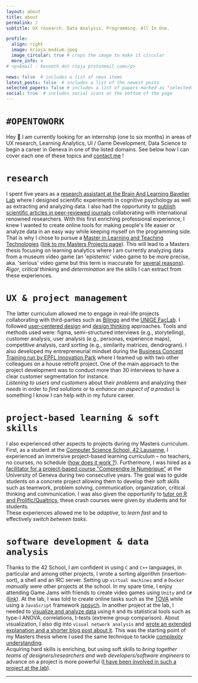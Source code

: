 ```yaml
---
layout: about
title: about
permalink: /
subtitle: UX research. Data Analysis. Programming. All In One.

profile:
  align: right
  image: krioja_medium.jpeg
  image_circular: true # crops the image to make it circular
  more_info: >
# <p>Email : kenneth dot rioja protonmail com</p>

news: false  # includes a list of news items
latest_posts: false  # includes a list of the newest posts
selected_papers: false # includes a list of papers marked as "selected={true}"
social: true  # includes social icons at the bottom of the page
---
```


# `#OPENTOWORK`

Hey 👋 I am currently looking for an internship (one to six months) in areas of UX research, Learning Analytics, UI / Game Development, Data Science to begin a career in Geneva in one of the listed domains. See below how I can cover each one of these topics and [contact me](#contact) !

# `research`

I spent five years as a [research assistant at the Brain And Learning Bavelier Lab](https://www.unige.ch/fapse/brainlearning/research/) where I designed scientific experiments in cognitive psychology as well as extracting and analyzing data. I also had the opportunity to [publish scientific articles in peer-reviewed journals](https://kennethrioja.github.io/publications) collaborating with international renowned researchers. With this first enriching professional experience, I knew I wanted to create online tools for making people's life easier or analyze data in an easy way while keeping myself on the programming side. That is why I chose to pursue a [Master in Learning and Teaching Technologies](https://maltt.unige.ch/) ([link to my Masters Projects page](https://edutechwiki.unige.ch/fmediawiki/index.php?title=Utilisateur:Kenneth_Rioja)). This will lead to a Masters thesis focusing on learning analytics where I am currently analyzing data from a museum video game (an 'epistemic' video game to be more precise, aka. 'serious' video game but this term is inaccurate for [several reasons](#contact)).<br>
*Rigor*, *critical thinking* and *determination* are the skills I can extract from these experiences.

# `UX & project management`

The latter curriculum allowed me to engage in real-life projects collaborating with third-parties such as [Bilingo](https://kennethrioja.github.io/projects/vg_findher) and the [UNIGE FacLab](https://kennethrioja.github.io/projects/ux_unigefaclab). I followed [user-centered design](https://www.editions-eyrolles.com/Livre/9782212141436/methodes-de-design-ux) and [design thinking](https://dschool.stanford.edu/resources/getting-started-with-design-thinking) approaches. Tools and methods used were: figma, semi-structured interviews (e.g., storytelling), customer analysis, user analysis (e.g., personas, experience maps), competitive analysis, card sorting (e.g., similarity matrices, dendrogram). I also developed my entrepreneurial mindset during the [Business Concept Training run by EPFL Innovation Park](https://www.science2market.ch/) where I teamed up with two other colleagues on a house retrofit project. One of the main approach to the project development was to conduct more than 30 interviews to have a clear customer segmentation for instance.<br>
*Listening to users and customers* about their *problems* and analyzing their *needs* in order to *find solutions* or to *enhance an aspect of a product* is something I know I can help with in my future career.

# `project-based learning & soft skills`

I also experienced other aspects to projects during my Masters curriculum. First, as a student at the [Computer Science School, 42 Lausanne](https://www.42lausanne.ch/), I experienced an immersive project-based learning curriculum – no teachers, no courses, no schedule ([how does it work ?](#contact)). Furthermore, I was hired as a [facilitator for a project-based course "Comprendre le Numérique"](https://www.linkedin.com/feed/update/urn:li:activity:7046450909467336704/) at the University of Geneva during two consecutive years. The goal was to guide students on a concrete project allowing them to develop their soft skills such as teamwork, problem solving, communication, organization, critical thinking and communication. I was also given the opportunity to [tutor on R and Prolific/Qualtrics](https://www.unige.ch/numerique/take-over), these crash courses were given by students and for students.<br>
These experiences allowed me to be *adaptive*, to *learn fast* and to effectively *switch between tasks*.

# `software development & data analysis`

Thanks to the 42 School, I am confident in using `C` and `C++` languages, in particular and among other projects, I wrote a sorting algorithm (insertion-sort), a shell and an IRC server. Setting up `virtual machines` and a `Docker` *manually* were other projects at the school. In my spare time, I enjoy attending Game Jams with friends to create video games using `Unity` and `C#` ([link](https://kennethrioja.github.io/projects)). At the lab, I was told to create online tasks such as the [TOVA](https://kennethrioja.github.io/projects/misc_tova) while using a `JavaScript` framework [jspsych](https://www.jspsych.org/7.3/). In another project at the lab, I needed to [visualize and analyze data](https://kennethrioja.github.io/projects/da_ranalyses) using `R` and its statistical tools such as type-I ANOVA, correlations, t-tests (extreme group comparison). About visualization, I also dig into `visual network analysis` and [wrote an extended explanation and a shorter blog post about it](https://kennethrioja.github.io/projects/da_vnaintro). This was the starting point of my Masters thesis where I used the same technique to tackle [complexity understanding](https://kennethrioja.github.io/projects/da_mastersthesis).<br>
Acquiring hard skills is enriching, but using soft skills to *bring together teams of designers/researchers and web developers/software engineers* to advance on a project is more powerful ([I have been involved in such a project at the lab](#contact)).

---